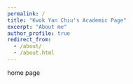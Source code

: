 ```yaml
---
permalink: /
title: "Kwok Yan Chiu's Academic Page"
excerpt: "About me"
author_profile: true
redirect_from: 
  - /about/
  - /about.html
---
```


home page
